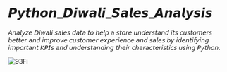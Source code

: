 # 𝙋𝙮𝙩𝙝𝙤𝙣_𝘿𝙞𝙬𝙖𝙡𝙞_𝙎𝙖𝙡𝙚𝙨_𝘼𝙣𝙖𝙡𝙮𝙨𝙞𝙨

𝘈𝘯𝘢𝘭𝘺𝘻𝘦 𝘋𝘪𝘸𝘢𝘭𝘪 𝘴𝘢𝘭𝘦𝘴 𝘥𝘢𝘵𝘢 𝘵𝘰 𝘩𝘦𝘭𝘱 𝘢 𝘴𝘵𝘰𝘳𝘦 𝘶𝘯𝘥𝘦𝘳𝘴𝘵𝘢𝘯𝘥 𝘪𝘵𝘴 𝘤𝘶𝘴𝘵𝘰𝘮𝘦𝘳𝘴 𝘣𝘦𝘵𝘵𝘦𝘳 𝘢𝘯𝘥 𝘪𝘮𝘱𝘳𝘰𝘷𝘦 𝘤𝘶𝘴𝘵𝘰𝘮𝘦𝘳 𝘦𝘹𝘱𝘦𝘳𝘪𝘦𝘯𝘤𝘦 𝘢𝘯𝘥 𝘴𝘢𝘭𝘦𝘴 𝘣𝘺 𝘪𝘥𝘦𝘯𝘵𝘪𝘧𝘺𝘪𝘯𝘨 𝘪𝘮𝘱𝘰𝘳𝘵𝘢𝘯𝘵 𝘒𝘗𝘐𝘴 𝘢𝘯𝘥 𝘶𝘯𝘥𝘦𝘳𝘴𝘵𝘢𝘯𝘥𝘪𝘯𝘨 𝘵𝘩𝘦𝘪𝘳 𝘤𝘩𝘢𝘳𝘢𝘤𝘵𝘦𝘳𝘪𝘴𝘵𝘪𝘤𝘴 𝘶𝘴𝘪𝘯𝘨 𝘗𝘺𝘵𝘩𝘰𝘯.

![93Fi](https://github.com/CoderNitu/Python_Diwali_Sales_Analysis/assets/87817227/a45a09d6-903e-417a-b94d-1c98cdd915c0)


